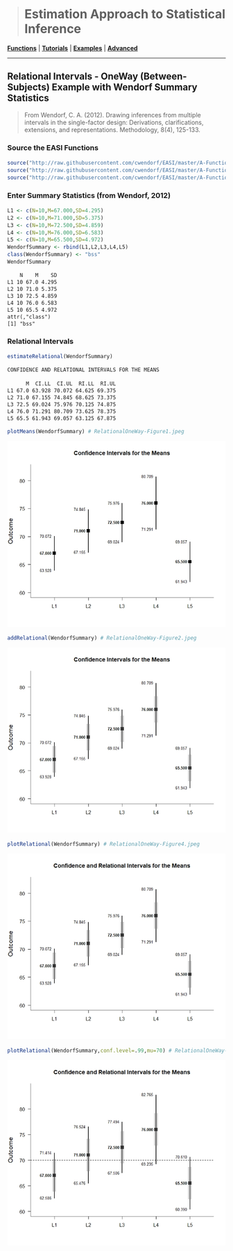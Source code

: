 ># Estimation Approach to Statistical Inference

[**Functions**](../../A-Functions) | 
[**Tutorials**](../../B-Tutorials) | 
[**Examples**](../../C-Examples) | 
[**Advanced**](../../D-Advanced)

---

## Relational Intervals - OneWay (Between-Subjects) Example with Wendorf Summary Statistics

> From Wendorf, C. A. (2012). Drawing inferences from multiple intervals in the single-factor design: Derivations, clarifications, extensions, and representations. Methodology, 8(4), 125-133.

### Source the EASI Functions

```r
source("http://raw.githubusercontent.com/cwendorf/EASI/master/A-Functions/EASI-Functions.R")
source("http://raw.githubusercontent.com/cwendorf/EASI/master/A-Functions/EASI-Omnibus-Extension.R")
source("http://raw.githubusercontent.com/cwendorf/EASI/master/A-Functions/EASI-Relational-Extension.R")
```

### Enter Summary Statistics (from Wendorf, 2012)

```r
L1 <- c(N=10,M=67.000,SD=4.295)
L2 <- c(N=10,M=71.000,SD=5.375)
L3 <- c(N=10,M=72.500,SD=4.859)
L4 <- c(N=10,M=76.000,SD=6.583)
L5 <- c(N=10,M=65.500,SD=4.972)
WendorfSummary <- rbind(L1,L2,L3,L4,L5)
class(WendorfSummary) <- "bss"
WendorfSummary
```
```
    N    M    SD
L1 10 67.0 4.295
L2 10 71.0 5.375
L3 10 72.5 4.859
L4 10 76.0 6.583
L5 10 65.5 4.972
attr(,"class")
[1] "bss"
```

### Relational Intervals

```r
estimateRelational(WendorfSummary)
```
```
CONFIDENCE AND RELATIONAL INTERVALS FOR THE MEANS

      M  CI.LL  CI.UL  RI.LL  RI.UL
L1 67.0 63.928 70.072 64.625 69.375
L2 71.0 67.155 74.845 68.625 73.375
L3 72.5 69.024 75.976 70.125 74.875
L4 76.0 71.291 80.709 73.625 78.375
L5 65.5 61.943 69.057 63.125 67.875
```

```r
plotMeans(WendorfSummary) # RelationalOneWay-Figure1.jpeg
```
<kbd><img src="RelationalOneWay-Figure1.jpeg"></kbd>
```r
addRelational(WendorfSummary) # RelationalOneWay-Figure2.jpeg
```
<kbd><img src="RelationalOneWay-Figure2.jpeg"></kbd>
```r
plotRelational(WendorfSummary) # RelationalOneWay-Figure4.jpeg
```
<kbd><img src="RelationalOneWay-Figure4.jpeg"></kbd>
```r
plotRelational(WendorfSummary,conf.level=.99,mu=70) # RelationalOneWay-Figure5.jpeg
```
<kbd><img src="RelationalOneWay-Figure5.jpeg"></kbd>
